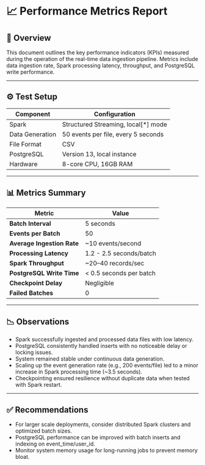 
# 📈 Performance Metrics Report

## 📝 Overview

This document outlines the key performance indicators (KPIs) measured during the operation of the real-time data ingestion pipeline. Metrics include data ingestion rate, Spark processing latency, throughput, and PostgreSQL write performance.

---

## ⚙️ Test Setup

| Component          | Configuration                                |
|-------------------|-----------------------------------------------|
| Spark             | Structured Streaming, local[*] mode          |
| Data Generation   | 50 events per file, every 5 seconds          |
| File Format       | CSV                                           |
| PostgreSQL        | Version 13, local instance                    |
| Hardware          | 8-core CPU, 16GB RAM                         |

---

## 📊 Metrics Summary

| Metric                     | Value                    |
|---------------------------|--------------------------|
| **Batch Interval**        | 5 seconds                |
| **Events per Batch**      | 50                       |
| **Average Ingestion Rate**| ~10 events/second        |
| **Processing Latency**    | 1.2 - 2.5 seconds/batch   |
| **Spark Throughput**      | ~20–40 records/sec       |
| **PostgreSQL Write Time** | < 0.5 seconds per batch  |
| **Checkpoint Delay**      | Negligible               |
| **Failed Batches**        | 0                        |

---

## 📉 Observations

- Spark successfully ingested and processed data files with low latency.
- PostgreSQL consistently handled inserts with no noticeable delay or locking issues.
- System remained stable under continuous data generation.
- Scaling up the event generation rate (e.g., 200 events/file) led to a minor increase in Spark processing time (~3.5 seconds).
- Checkpointing ensured resilience without duplicate data when tested with Spark restart.

---

## ✅ Recommendations

- For larger scale deployments, consider distributed Spark clusters and optimized batch sizes.
- PostgreSQL performance can be improved with batch inserts and indexing on event_time/user_id.
- Monitor system memory usage for long-running jobs to prevent memory bloat.
